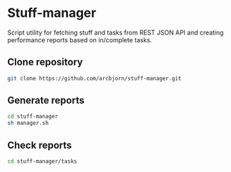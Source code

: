 # Stuff-manager
Script utility for fetching stuff and tasks from REST JSON API and creating performance reports based on in/complete tasks. 

## Clone repository
```sh
git clone https://github.com/arcbjorn/stuff-manager.git
```

## Generate reports
```sh
cd stuff-manager
sh manager.sh
```

## Check reports
```sh
cd stuff-manager/tasks
```
